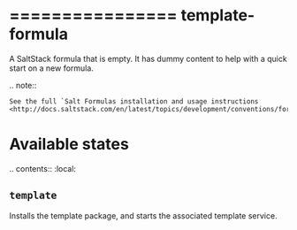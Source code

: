 ================
template-formula
================

A SaltStack formula that is empty. It has dummy content to help with a quick
start on a new formula.

.. note::

    See the full `Salt Formulas installation and usage instructions
    <http://docs.saltstack.com/en/latest/topics/development/conventions/formulas.html>`_.

Available states
================

.. contents::
    :local:

``template``
------------

Installs the template package, and starts the associated template service.
